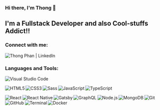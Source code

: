### Hi there, I'm Thong 👋
## I'm a Fullstack Developer and also Cool-stuffs Addict!! 

### Connect with me:

[<img align="left" alt="Thong Phan | LinkedIn" src="https://img.shields.io/badge/LinkedIn-0077B5?style=for-the-badge&logo=linkedin&logoColor=white" />](https://www.linkedin.com/in/thong-phan-1a00581b4/)

<br />

### Languages and Tools:

[<img align="left" alt="Visual Studio Code" src="https://img.shields.io/badge/Visual_Studio_Code-0078D4?style=for-the-badge&logo=visual%20studio%20code&logoColor=white" />]()

<br />

[<img align="left" alt="HTML5" src="https://img.shields.io/badge/HTML5-E34F26?style=for-the-badge&logo=html5&logoColor=white" />]()
[<img align="left" alt="CSS3"  src="https://img.shields.io/badge/CSS3-1572B6?style=for-the-badge&logo=css3&logoColor=white" />]()
[<img align="left" alt="Sass"  src="https://img.shields.io/badge/Sass-CC6699?style=for-the-badge&logo=sass&logoColor=white" />]()
[<img align="left" alt="JavaScript" src="https://img.shields.io/badge/JavaScript-323330?style=for-the-badge&logo=javascript&logoColor=F7DF1E" />]()
[<img align="left" alt="TypeScript" src="https://img.shields.io/badge/TypeScript-007ACC?style=for-the-badge&logo=typescript&logoColor=white" />]()

<br />

[<img align="left" alt="React" src="https://img.shields.io/badge/React-20232A?style=for-the-badge&logo=react&logoColor=61DAFB" />]()
[<img align="left" alt="React Native" src="https://img.shields.io/badge/React_Native-20232A?style=for-the-badge&logo=react&logoColor=61DAFB" />]()
[<img align="left" alt="Gatsby" src="	https://img.shields.io/badge/Gatsby-663399?style=for-the-badge&logo=gatsby&logoColor=white" />]()
[<img align="left" alt="GraphQL" src="	https://img.shields.io/badge/GraphQl-E10098?style=for-the-badge&logo=graphql&logoColor=white" />]()
[<img align="left" alt="Node.js" src="https://img.shields.io/badge/Node.js-339933?style=for-the-badge&logo=nodedotjs&logoColor=white" />]()
[<img align="left" alt="MongoDB" src="https://img.shields.io/badge/MongoDB-white?style=for-the-badge&logo=mongodb&logoColor=4EA94B" />]()
[<img align="left" alt="Git" src="https://img.shields.io/badge/Git-F05032?style=for-the-badge&logo=git&logoColor=white" />]()
[<img align="left" alt="GitHub" src="https://img.shields.io/badge/GitHub-100000?style=for-the-badge&logo=github&logoColor=white" />]()
[<img align="left" alt="Terminal" src="https://img.shields.io/badge/Shell_Script-121011?style=for-the-badge&logo=gnu-bash&logoColor=white" />]()
[<img align="left" alt="Docker" src="https://img.shields.io/badge/Docker-2CA5E0?style=for-the-badge&logo=docker&logoColor=white" />]()

<br />
<br />
